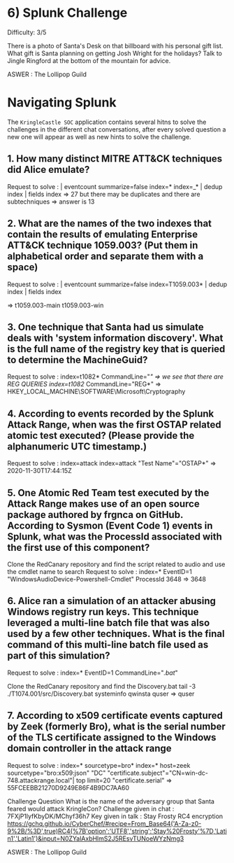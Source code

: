 # 6) Splunk Challenge
Difficulty: 3/5

There is a photo of Santa's Desk on that billboard with his personal gift list. What gift is Santa planning on getting Josh Wright for the holidays? Talk to Jingle Ringford at the bottom of the mountain for advice.

ASWER : The Lollipop Guild

# Navigating Splunk
The `KringleCastle SOC` application contains several hitns to solve the challenges in the different chat conversations, after every solved question a new one will appear as well as new hints to solve the challenge.

## 1.	How many distinct MITRE ATT&CK techniques did Alice emulate? 
Request to solve :
| eventcount summarize=false index=* index=_* | dedup index | fields index
=> 27 but there may be duplicates and there are subtechniques => answer is 13

## 2.	What are the names of the two indexes that contain the results of emulating Enterprise ATT&CK technique 1059.003? (Put them in alphabetical order and separate them with a space)
Request to solve :
| eventcount summarize=false index=T1059.003*  | dedup index | fields index

=> t1059.003-main t1059.003-win

## 3.  One technique that Santa had us simulate deals with 'system information discovery'. What is the full name of the registry key that is queried to determine the MachineGuid?
Request to solve :
index=t1082* CommandLine="*" => we see that there are REG QUERIES 
index=t1082* CommandLine="REG*"
=> HKEY_LOCAL_MACHINE\SOFTWARE\Microsoft\Cryptography

## 4.	According to events recorded by the Splunk Attack Range, when was the first OSTAP related atomic test executed? (Please provide the alphanumeric UTC timestamp.)
Request to solve :
index=attack
index=attack "Test Name"="OSTAP*"
=> 2020-11-30T17:44:15Z

## 5. One Atomic Red Team test executed by the Attack Range makes use of an open source package authored by frgnca on GitHub. According to Sysmon (Event Code 1) events in Splunk, what was the ProcessId associated with the first use of this component?

Clone the RedCanary repository and find the script related to audio and use the cmdlet name to search
Request to solve :
index=* EventID=1 "WindowsAudioDevice-Powershell-Cmdlet"
ProcessId 3648
⇒ 3648

## 6. Alice ran a simulation of an attacker abusing Windows registry run keys. This technique leveraged a multi-line batch file that was also used by a few other techniques. What is the final command of this multi-line batch file used as part of this simulation?
Request to solve :
index=* EventID=1 CommandLine="*.bat*"

Clone the RedCanary repository and find the Discovery.bat
tail -3 ./T1074.001/src/Discovery.bat
systeminfo
qwinsta
quser
⇒ quser

## 7. According to x509 certificate events captured by Zeek (formerly Bro), what is the serial number of the TLS certificate assigned to the Windows domain controller in the attack range
Request to solve :
index=* sourcetype=bro* 
index=* host=zeek sourcetype="bro:x509:json" "DC" "certificate.subject"="CN=win-dc-748.attackrange.local"| top limit=20 "certificate.serial"
⇒ 55FCEEBB21270D9249E86F4B9DC7AA60

Challenge Question
What is the name of the adversary group that Santa feared would attack KringleCon?
Challenge given in chat : 7FXjP1lyfKbyDK/MChyf36h7
Key given in talk : Stay Frosty
RC4 encryption
https://gchq.github.io/CyberChef/#recipe=From_Base64('A-Za-z0-9%2B/%3D',true)RC4(%7B'option':'UTF8','string':'Stay%20Frosty'%7D,'Latin1','Latin1')&input=N0ZYalAxbHlmS2J5REsvTUNoeWYzNmg3


ASWER : The Lollipop Guild
